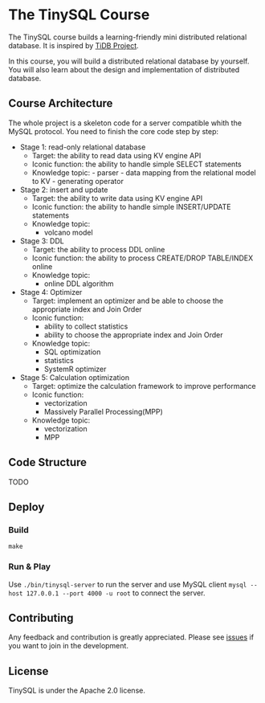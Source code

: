 # The TinySQL Course

The TinySQL course builds a learning-friendly mini distributed relational database. It is inspired by [TiDB Project](https://github.com/pingcap/tidb).

In this course, you will build a distributed relational database by yourself. You will also learn about the design and implementation of distributed database.

## Course Architecture

The whole project is a skeleton code for a server compatible whith the MySQL protocol. You need to finish the core code step by step:

- Stage 1: read-only relational database
  - Target: the ability to read data using KV engine API
  - Iconic function: the ability to handle simple SELECT statements
  - Knowledge topic:
        - parser
        - data mapping from the relational model to KV
        - generating operator
- Stage 2: insert and update
  - Target: the ability to write data using KV engine API
  - Iconic function: the ability to handle simple INSERT/UPDATE statements
  - Knowledge topic:
    - volcano model
- Stage 3: DDL
  - Target: the ability to process DDL online
  - Iconic function: the ability to process CREATE/DROP TABLE/INDEX online
  - Knowledge topic:
    - online DDL algorithm
- Stage 4: Optimizer
  - Target: implement an optimizer and be able to choose the appropriate index and Join Order
  - Iconic function:
    - ability to collect statistics
    - ability to choose the appropriate index and Join Order
  - Knowledge topic:
    - SQL optimization
    - statistics
    - SystemR optimizer
- Stage 5: Calculation optimization
  - Target: optimize the calculation framework to improve performance
  - Iconic function:
    - vectorization
    - Massively Parallel Processing(MPP)
  - Knowledge topic:
    - vectorization
    - MPP

## Code Structure

TODO

## Deploy

### Build

```
make
```

### Run & Play

Use `./bin/tinysql-server` to run the server and use MySQL client `mysql --host 127.0.0.1 --port 4000 -u root` to connect the server.

## Contributing

Any feedback and contribution is greatly appreciated. Please see [issues](https://github.com/tidb-incubator/tinysql/issues) if you want to join in the development.

## License

TinySQL is under the Apache 2.0 license.
